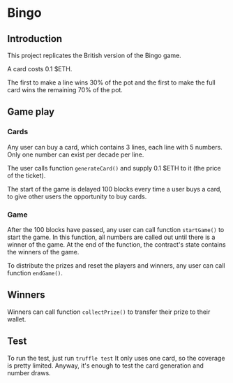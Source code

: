# Bingo

## Introduction

This project replicates the British version of the Bingo game.

A card costs 0.1 $ETH.

The first to make a line wins 30% of the pot and the first to make the full card wins the remaining 70% of the pot.

## Game play

### Cards

Any user can buy a card, which contains 3 lines, each line with 5 numbers. Only one number can exist per decade per line.

The user calls function `generateCard()` and supply 0.1 $ETH to it (the price of the ticket).

The start of the game is delayed 100 blocks every time a user buys a card, to give other users the opportunity to buy cards.

### Game

After the 100 blocks have passed, any user can call function `startGame()` to start the game. In this function, all numbers are called out until there is a winner of the game. At the end of the function, the contract's state contains the winners of the game.

To distribute the prizes and reset the players and winners, any user can call function `endGame()`.

## Winners

Winners can call function `collectPrize()` to transfer their prize to their wallet.

## Test

To run the test, just run
``
truffle test
``
It only uses one card, so the coverage is pretty limited. Anyway, it's enough to test the card generation and number draws.
